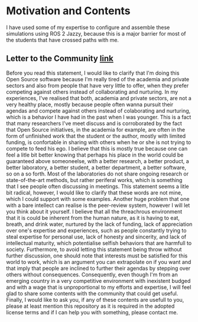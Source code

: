 # Motivation and Contents

I have used some of my expertise to configure and assemble these simulations using ROS 2 Jazzy, because this is a major barrier for most of the students that have crossed paths with me.

## Letter to the Community [link](#letter-to-the-community-link)

Before you read this statement, I would like to clarify that I'm doing this Open Source software because I'm really tired of the academia and private sectors and also from people that have very little to offer, when they prefer competing against others instead of collaborating and nurturing. In my experiences, I've realised that both, academia and private sectors, are not a very healthy place, mostly because people often wanna pursuit their agendas and compete against others instead of colaborating and nurturing, which is a behavior I have had in the past when I was younger. This is a fact that many researchers I've meet discuss and is corroborated by the fact that Open Source initiatives, in the academia for example, are often in the form of unfinished work that the student or the author, mostly with limited funding, is confortable in sharing with others when he or she is not trying to compete to feed his ego. I believe that this is mostly true because one can feel a litle bit better knowing that perhaps his place in the world could be guaranteed above someoneelse, with a better research, a better product, a better laboratory, a better student, a better department, a better software, so on a so forth. Most of the laboratories do not share ongoing research or state-of-the-art methods, but rather periferal works, which is something that I see people often discussing in meetings. This statement seems a litle bit radical, however, I would like to clarify that these words are not mine, which I could support with some examples. Another huge problem that one with a bare intellect can realise is the peer-review system, however I will let you think about it yourself. I believe that all the threachrous environment that it is could be inherent from the human nature, as it is having to eat, breath, and drink water, nurtured by the lack of funding, lack of appreciation over one's expertise and experiences, such as people constantly trying to steal expertise for personal use, lack of honesty and sincerity, and lack of intellectual maturity, which potentialise selfish behaviors that are harmfull to society. Furthermore, to avoid letting this statement being throw without further discussion, one should note that interests must be satisfied for this world to work, which is an argument you can extrapolate on if you want and that imply that people are inclined to further their agendas by stepping over others without consequences. Consequently, even though I'm from an emerging country in a very competitive environment with inexistent budged and with a wage that is unproportional to my efforts and expertise, I will feel glad to share some contents with the community that could get useful. Finally, I would like to ask you, if any of these contents are usefull to you, please at least mention this repository as it is required in the adopted license terms and if I can help you with something, please contact me.

